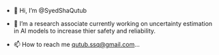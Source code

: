 - 👋 Hi, I’m @SyedShaQutub
- 🌱 I’m a research associate currently working on uncertainty estimation in AI models to increase thier safety and reliability.

- 📫 How to reach me qutub.ssq@gmail.com...

<!---
SyedShaQutub/SyedShaQutub is a ✨ special ✨ repository because its `README.md` (this file) appears on your GitHub profile.
- 💞️ I’m looking to collaborate on Object detection based computer vision...
You can click the Preview link to take a look at your changes.
--->
